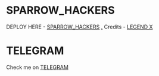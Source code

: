 # SPARROW_HACKERS

DEPLOY HERE - [SPARROW_HACKERS](https://dashboard.heroku.com/new?button-url=https%3A%2F%2Fgithub.com%2Fproffesorx777%2FSPARROW_HACKERST&template=https%3A%2F%2Fgithub.com%2Fproffesorx777%2FSPARROW_HACKERS)
[.](https://heroku.com/deploy)
Credits - [LEGEND X](https://t.me/legendx22)

# TELEGRAM
Check me on [TELEGRAM](https://t.me/grand50_bot)

